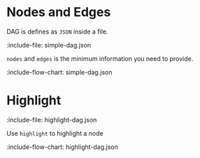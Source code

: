 # Nodes and Edges

DAG is defines as `JSON` inside a file.  

:include-file: simple-dag.json    

`nodes` and `edges` is the minimum information you need to provide.

:include-flow-chart: simple-dag.json

# Highlight

:include-file: highlight-dag.json     

Use `highlight` to highlight a node

:include-flow-chart: highlight-dag.json
